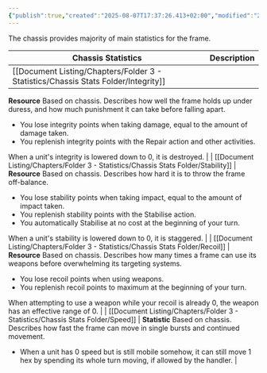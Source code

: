 ```yaml
---
{"publish":true,"created":"2025-08-07T17:37:26.413+02:00","modified":"2025-08-07T18:41:46.774+02:00","cssclasses":""}
---
```


The chassis provides majority of main statistics for the frame.

| Chassis Statistics | Description    |
| ------------------ | -------------- |
| [[Document Listing/Chapters/Folder 3 - Statistics/Chassis Stats Folder/Integrity]]      | 
**Resource**
Based on chassis. Describes how well the frame holds up under duress, and how much punishment it can take before falling apart.
- You lose integrity points when taking damage, equal to the amount of damage taken.
- You replenish integrity points with the Repair action and other activities.

When a unit's integrity is lowered down to 0, it is destroyed. |
| [[Document Listing/Chapters/Folder 3 - Statistics/Chassis Stats Folder/Stability]]      | 
**Resource**
Based on chassis. Describes how hard it is to throw the frame off-balance.
- You lose stability points when taking impact, equal to the amount of impact taken.
- You replenish stability points with the Stabilise action.
- You automatically Stabilise at no cost at the beginning of your turn.

When a unit's stability is lowered down to 0, it is staggered. |
| [[Document Listing/Chapters/Folder 3 - Statistics/Chassis Stats Folder/Recoil]]         | 
**Resource**
Based on chassis. Describes how many times a frame can use its weapons before overwhelming its targeting systems.
- You lose recoil points when using weapons.
- You replenish recoil points to maximum at the beginning of your turn.

When attempting to use a weapon while your recoil is already 0, the weapon has an effective range of 0.    |
| [[Document Listing/Chapters/Folder 3 - Statistics/Chassis Stats Folder/Speed]]          | 
**Statistic**
Based on chassis. Describes how fast the frame can move in single bursts and continued movement.
- When a unit has 0 speed but is still mobile somehow, it can still move 1 hex by spending its whole turn moving, if allowed by the handler.     |
